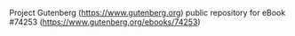 Project Gutenberg (https://www.gutenberg.org) public repository for
eBook #74253 (https://www.gutenberg.org/ebooks/74253)
